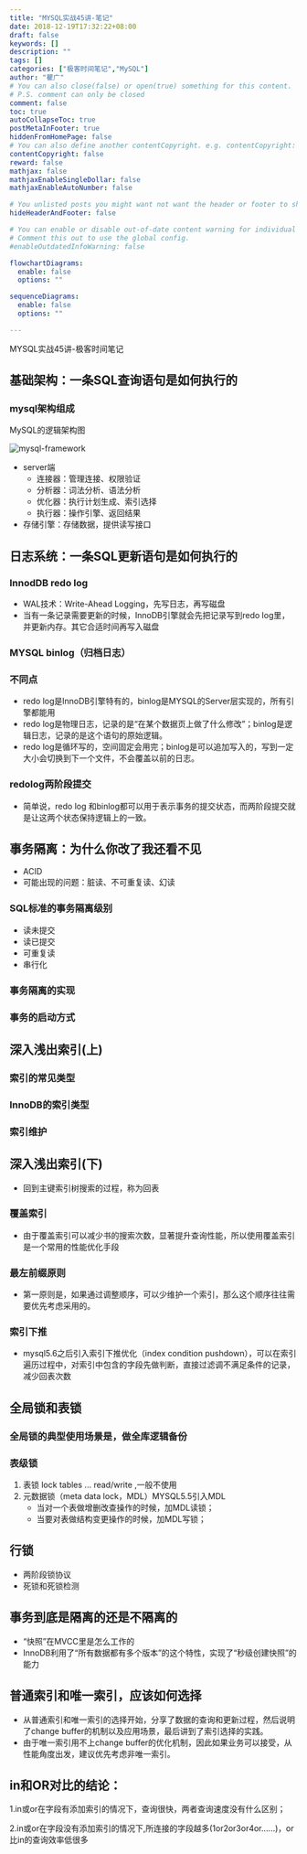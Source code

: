 ```yaml
---
title: "MYSQL实战45讲-笔记"
date: 2018-12-19T17:32:22+08:00
draft: false
keywords: []
description: ""
tags: []
categories: ["极客时间笔记","MySQL"]
author: "瞿广"
# You can also close(false) or open(true) something for this content.
# P.S. comment can only be closed
comment: false
toc: true
autoCollapseToc: true
postMetaInFooter: true
hiddenFromHomePage: false
# You can also define another contentCopyright. e.g. contentCopyright: "This is another copyright."
contentCopyright: false
reward: false
mathjax: false
mathjaxEnableSingleDollar: false
mathjaxEnableAutoNumber: false

# You unlisted posts you might want not want the header or footer to show
hideHeaderAndFooter: false

# You can enable or disable out-of-date content warning for individual post.
# Comment this out to use the global config.
#enableOutdatedInfoWarning: false

flowchartDiagrams:
  enable: false
  options: ""

sequenceDiagrams: 
  enable: false
  options: ""

---
```


MYSQL实战45讲-极客时间笔记

<!--more-->


## 基础架构：一条SQL查询语句是如何执行的

### mysql架构组成

MySQL的逻辑架构图

![mysql-framework](/img/mysql-framework.png)

 - server端
    - 连接器：管理连接、权限验证
    - 分析器：词法分析、语法分析
    - 优化器：执行计划生成、索引选择
    - 执行器：操作引擎、返回结果
 - 存储引擎：存储数据，提供读写接口




## 日志系统：一条SQL更新语句是如何执行的

### InnodDB redo log 

 - WAL技术：Write-Ahead Logging，先写日志，再写磁盘
 - 当有一条记录需要更新的时候，InnoDB引擎就会先把记录写到redo log里，并更新内存。其它合适时间再写入磁盘

### MYSQL binlog（归档日志）

### 不同点

 - redo log是InnoDB引擎特有的，binlog是MYSQL的Server层实现的，所有引擎都能用
 - redo log是物理日志，记录的是“在某个数据页上做了什么修改”；binlog是逻辑日志，记录的是这个语句的原始逻辑。
 - redo log是循环写的，空间固定会用完；binlog是可以追加写入的，写到一定大小会切换到下一个文件，不会覆盖以前的日志。

### redolog两阶段提交

 - 简单说，redo log 和binlog都可以用于表示事务的提交状态，而两阶段提交就是让这两个状态保持逻辑上的一致。
 
## 事务隔离：为什么你改了我还看不见

 - ACID
 - 可能出现的问题：脏读、不可重复读、幻读

### SQL标准的事务隔离级别

 - 读未提交
 - 读已提交
 - 可重复读
 - 串行化

### 事务隔离的实现
### 事务的启动方式
## 深入浅出索引(上)
### 索引的常见类型
### InnoDB的索引类型
### 索引维护
## 深入浅出索引(下)

- 回到主键索引树搜索的过程，称为回表

### 覆盖索引

- 由于覆盖索引可以减少书的搜索次数，显著提升查询性能，所以使用覆盖索引是一个常用的性能优化手段

### 最左前缀原则

 - 第一原则是，如果通过调整顺序，可以少维护一个索引，那么这个顺序往往需要优先考虑采用的。

### 索引下推

- mysql5.6之后引入索引下推优化（index condition pushdown），可以在索引遍历过程中，对索引中包含的字段先做判断，直接过滤调不满足条件的记录，减少回表次数

## 全局锁和表锁

### 全局锁的典型使用场景是，做全库逻辑备份

### 表级锁

 1. 表锁 lock tables ... read/write ,一般不使用
 2. 元数据锁（meta data lock，MDL）MYSQL5.5引入MDL
    -  当对一个表做增删改查操作的时候，加MDL读锁；
    -  当要对表做结构变更操作的时候，加MDL写锁；

## 行锁
- 两阶段锁协议
- 死锁和死锁检测

## 事务到底是隔离的还是不隔离的

 - “快照”在MVCC里是怎么工作的
 - InnoDB利用了“所有数据都有多个版本”的这个特性，实现了“秒级创建快照”的能力

## 普通索引和唯一索引，应该如何选择

- 从普通索引和唯一索引的选择开始，分享了数据的查询和更新过程，然后说明了change buffer的机制以及应用场景，最后讲到了索引选择的实践。
- 由于唯一索引用不上change buffer的优化机制，因此如果业务可以接受，从性能角度出发，建议优先考虑非唯一索引。




## in和OR对比的结论：

1.in或or在字段有添加索引的情况下，查询很快，两者查询速度没有什么区别；

2.in或or在字段没有添加索引的情况下,所连接的字段越多(1or2or3or4or......)，or比in的查询效率低很多